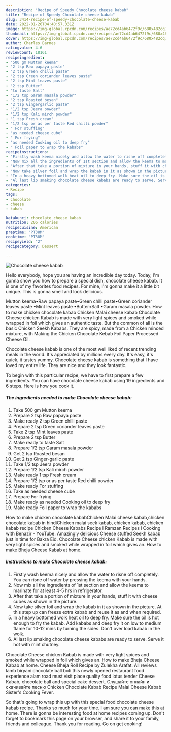 ```yaml
---
description: "Recipe of Speedy Chocolate cheese kabab"
title: "Recipe of Speedy Chocolate cheese kabab"
slug: 3414-recipe-of-speedy-chocolate-cheese-kabab
date: 2022-01-26T04:40:57.331Z
image: https://img-global.cpcdn.com/recipes/ae72cd4ab6472f9c/680x482cq70/chocolate-cheese-kabab-recipe-main-photo.jpg
thumbnail: https://img-global.cpcdn.com/recipes/ae72cd4ab6472f9c/680x482cq70/chocolate-cheese-kabab-recipe-main-photo.jpg
cover: https://img-global.cpcdn.com/recipes/ae72cd4ab6472f9c/680x482cq70/chocolate-cheese-kabab-recipe-main-photo.jpg
author: Charles Barnes
ratingvalue: 4.6
reviewcount: 18161
recipeingredient:
- "500 gm Mutton keema"
- "2 tsp Raw papaya paste"
- "2 tsp Green chilli paste"
- "2 tsp Green coriander leaves paste"
- "2 tsp Mint leaves paste"
- "2 tsp Butter"
- "to taste Salt"
- "1/2 tsp Garam masala powder"
- "2 tsp Roasted besan"
- "2 tsp Gingergarlic paste"
- "1/2 tsp Jeera powder"
- "1/2 tsp Kali mirch powder"
- "1 tsp Fresh cream"
- "1/2 tsp or as per taste Red chilli powder"
- " For stuffing"
- "as needed cheese cube"
- " For frying"
- "as needed Cooking oil to deep fry"
- " Foil paper to wrap the kababs"
recipeinstructions:
- "Firstly wash keema nicely and allow the water to risne off completely. You can risne off water by pressing the keema with your hands."
- "Now mix all the ingredients of 1st section and allow the keema to marinate for at least 4-5 hrs in refrigerator."
- "After that take a portion of mixture in your hands, stuff it with cheese cubes as shown in the picture."
- "Now take silver foil and wrap the kabab in it as shown in the picture. At this step up can freeze extra kabab and reuse it as and when required."
- "In a heavy bottomed wolk heat oil to deep fry. Make sure the oil is hot enough to fry the kabab. Add kababs and deep fry it on low to medium flame for 10-12 mins by turning the sides. Don&#39;t over load kabab in the wolk."
- "Al last lip smaking chocolate cheese kababs are ready to serve. Serve it hot with mint chutney."
categories:
- Recipe
tags:
- chocolate
- cheese
- kabab

katakunci: chocolate cheese kabab 
nutrition: 206 calories
recipecuisine: American
preptime: "PT38M"
cooktime: "PT38M"
recipeyield: "2"
recipecategory: Dessert

---
```



![Chocolate cheese kabab](https://img-global.cpcdn.com/recipes/ae72cd4ab6472f9c/680x482cq70/chocolate-cheese-kabab-recipe-main-photo.jpg)

Hello everybody, hope you are having an incredible day today. Today, I'm gonna show you how to prepare a special dish, chocolate cheese kabab. It is one of my favorites food recipes. For mine, I'm gonna make it a little bit unique. This is gonna smell and look delicious.

Mutton keema•Raw papaya paste•Green chilli paste•Green coriander leaves paste •Mint leaves paste •Butter•Salt •Garam masala powder. How to make chicken chocolate kabab Chicken Malai cheese kabab Chocolate Cheese chicken Kabab is made with very light spices and smoked while wrapped in foil which gives an authentic taste. But the common of all is the basic Chicken Seekh Kababs. They are spicy, made from a Chicken minced mixture, with Making the Chicken Chocolate Kebab Foil Paper Processed Cheese Oil.

Chocolate cheese kabab is one of the most well liked of recent trending meals in the world. It's appreciated by millions every day. It's easy, it's quick, it tastes yummy. Chocolate cheese kabab is something that I have loved my entire life. They are nice and they look fantastic.


To begin with this particular recipe, we have to first prepare a few ingredients. You can have chocolate cheese kabab using 19 ingredients and 6 steps. Here is how you cook it.

<!--inarticleads1-->

##### The ingredients needed to make Chocolate cheese kabab:

1. Take 500 gm Mutton keema
1. Prepare 2 tsp Raw papaya paste
1. Make ready 2 tsp Green chilli paste
1. Prepare 2 tsp Green coriander leaves paste
1. Take 2 tsp Mint leaves paste
1. Prepare 2 tsp Butter
1. Make ready to taste Salt
1. Prepare 1/2 tsp Garam masala powder
1. Get 2 tsp Roasted besan
1. Get 2 tsp Ginger-garlic paste
1. Take 1/2 tsp Jeera powder
1. Prepare 1/2 tsp Kali mirch powder
1. Make ready 1 tsp Fresh cream
1. Prepare 1/2 tsp or as per taste Red chilli powder
1. Make ready  For stuffing
1. Take as needed cheese cube
1. Prepare  For frying
1. Make ready as needed Cooking oil to deep fry
1. Make ready  Foil paper to wrap the kababs


How to make chicken chocolate kababChicken Malai cheese kabab,chicken chocolate kabab in hindiChicken malai seek kabab, chicken kabab, chicken kabab recipe Chicken Cheese Kababs Recipe l Ramzan Recipes l Cooking with Benazir - YouTube. Amazingly delicious Cheese stuffed Seekh kabab just in time for Bakra Eid. Chocolate Cheese chicken Kabab is made with very light spices and smoked while wrapped in foil which gives an. How to make Bheja Cheese Kabab at home. 

<!--inarticleads2-->

##### Instructions to make Chocolate cheese kabab:

1. Firstly wash keema nicely and allow the water to risne off completely. You can risne off water by pressing the keema with your hands.
1. Now mix all the ingredients of 1st section and allow the keema to marinate for at least 4-5 hrs in refrigerator.
1. After that take a portion of mixture in your hands, stuff it with cheese cubes as shown in the picture.
1. Now take silver foil and wrap the kabab in it as shown in the picture. At this step up can freeze extra kabab and reuse it as and when required.
1. In a heavy bottomed wolk heat oil to deep fry. Make sure the oil is hot enough to fry the kabab. Add kababs and deep fry it on low to medium flame for 10-12 mins by turning the sides. Don&#39;t over load kabab in the wolk.
1. Al last lip smaking chocolate cheese kababs are ready to serve. Serve it hot with mint chutney.


Chocolate Cheese chicken Kabab is made with very light spices and smoked while wrapped in foil which gives an. How to make Bheja Cheese Kabab at home. Cheese Bheja Roll Recipe by Zulekha Arafat. All reviews lamb biryani chocolate ball boti this newly opened restaurant food experience alam road must visit place quality food lotus tender Cheese Kabab, chocolate ball and special cake dessert. Cлушайте онлайн и cкачивайте песню Chicken Chocolate Kabab Recipe Malai Cheese Kabab Sister&#39;s Cooking Fever. 

So that's going to wrap this up with this special food chocolate cheese kabab recipe. Thanks so much for your time. I am sure you can make this at home. There is gonna be interesting food at home recipes coming up. Don't forget to bookmark this page on your browser, and share it to your family, friends and colleague. Thank you for reading. Go on get cooking!
